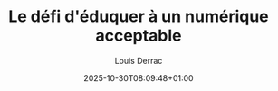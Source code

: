 ---
layout: post
title: "Le défi d'éduquer à un numérique acceptable"
link: https://louisderrac.com/le-defi-deduquer-a-un-numerique-acceptable-article/
author: "Louis Derrac"
published_date: "29/10/2025"
description: "Cet article a été écrit en écho à mes conférences regroupées sous le titre éponyme, « le défi d'éduquer à un numérique acceptable ». Il s'agit d'une mise à jour de mon exploration croisée de l'éducation au numérique d'une part, et du numérique acceptable d'autre part."
language: "fr"
categories: "articles"
tags: "web éthique numérique éducation"
og-tags: "web éthique numérique éducation"
date: "2025-10-30T08:09:48+01:00"
permalink: /:categories/:year/:month/:day/:title/
---